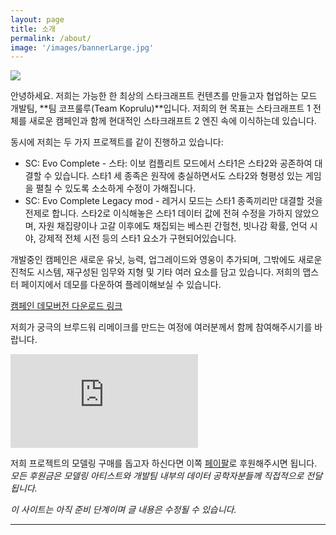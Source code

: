 ```yaml
---
layout: page
title: 소개
permalink: /about/
image: '/images/bannerLarge.jpg'
---
```


![]({{site.baseurl}}/images/KopruluLogoProject.png)

안녕하세요. 저희는 가능한 한 최상의 스타크래프트 컨텐츠를 만들고자 협업하는 모드 개발팀, **팀 코프룰루(Team Koprulu)**입니다. 저희의 현 목표는 스타크래프트 1 전체를 새로운 캠페인과 함께 현대적인 스타크래프트 2 엔진 속에 이식하는데 있습니다.

동시에 저희는 두 가지 프로젝트를 같이 진행하고 있습니다:
* SC: Evo Complete - 스타: 이보 컴플리트 모드에서 스타1은 스타2와 공존하여 대결할 수 있습니다. 스타1 세 종족은 원작에 충실하면서도 스타2와 형평성 있는 게임을 펼칠 수 있도록 소소하게 수정이 가해집니다.
* SC: Evo Complete Legacy mod - 레거시 모드는 스타1 종족끼리만 대결할 것을 전제로 합니다. 스타2로 이식해놓은 스타1 데이터 값에 전혀 수정을 가하지 않았으며, 자원 채집량이나 고갈 이후에도 채집되는 베스핀 간헐천, 빗나감 확률, 언덕 시야, 강제적 전체 시전 등의 스타1 요소가 구현되어있습니다.

개발중인 캠페인은 새로운 유닛, 능력, 업그레이드와 영웅이 추가되며, 그밖에도 새로운 진척도 시스템, 재구성된 임무와 지형 및 기타 여러 요소를 담고 있습니다. 저희의 맵스터 페이지에서 데모를 다운하여 플레이해보실 수 있습니다.

<a href="https://www.sc2mapster.com/projects/starcraft-evolution-complete/files/" target="_blank">캠페인 데모버전 다운로드 링크</a>


저희가 궁극의 브루드워 리메이크를 만드는 여정에 여러분께서 함께 참여해주시기를 바랍니다.

<iframe src="https://www.youtube.com/embed/fjIEpeKHqSk?si=OiLK8TTFEoipDjAX" frameborder="0" allowfullscreen></iframe>



저희 프로젝트의 모델링 구매를 돕고자 하신다면 이쪽 <a href="https://paypal.me/KopruluKat/" target="_blank">페이팔</a>로 후원해주시면 됩니다.
_모든 후원금은 모델링 아티스트와 개발팀 내부의 데이터 공학자분들께 직접적으로 전달됩니다._

_이 사이트는 아직 준비 단계이며 글 내용은 수정될 수 있습니다._
<hr>